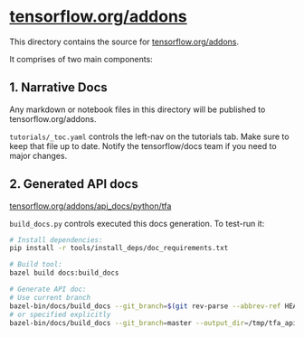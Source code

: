 # [tensorflow.org/addons](https://tensorflow.org/addons)

This directory contains the source for [tensorflow.org/addons](https://tensorflow.org/addons).

It comprises of two main components:

## 1. Narrative Docs

Any markdown or notebook files in this directory will be published to tensorflow.org/addons.

`tutorials/_toc.yaml` controls the left-nav on the tutorials tab. Make sure to keep that file up to date.
Notify the tensorflow/docs team if you need to major changes. 


## 2. Generated API docs

[tensorflow.org/addons/api_docs/python/tfa](https://tensorflow.org/addons/api_docs/python/tfa)

`build_docs.py` controls executed this docs generation. To test-run it:

```bash
# Install dependencies:
pip install -r tools/install_deps/doc_requirements.txt

# Build tool:
bazel build docs:build_docs

# Generate API doc:
# Use current branch
bazel-bin/docs/build_docs --git_branch=$(git rev-parse --abbrev-ref HEAD)
# or specified explicitly
bazel-bin/docs/build_docs --git_branch=master --output_dir=/tmp/tfa_api
```
